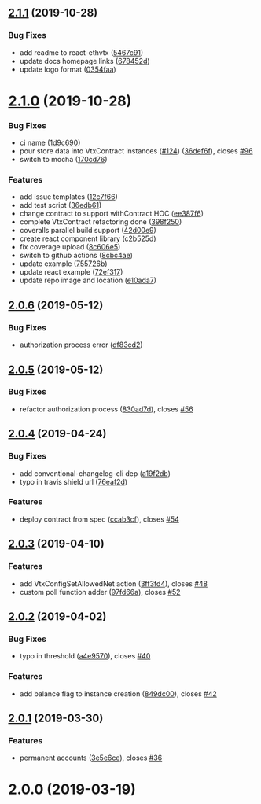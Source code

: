 <a name="2.1.1"></a>
## [2.1.1](https://github.com/ticket721/ethvtx/compare/v2.1.0...v2.1.1) (2019-10-28)


### Bug Fixes

* add readme to react-ethvtx ([5467c91](https://github.com/ticket721/ethvtx/commit/5467c91))
* update docs homepage links ([678452d](https://github.com/ticket721/ethvtx/commit/678452d))
* update logo format ([0354faa](https://github.com/ticket721/ethvtx/commit/0354faa))



<a name="2.1.0"></a>
# [2.1.0](https://github.com/ticket721/ethvtx/compare/v2.0.6...v2.1.0) (2019-10-28)


### Bug Fixes

* ci name ([1d9c690](https://github.com/ticket721/ethvtx/commit/1d9c690))
* pour store data into VtxContract instances ([#124](https://github.com/ticket721/ethvtx/issues/124)) ([36def6f](https://github.com/ticket721/ethvtx/commit/36def6f)), closes [#96](https://github.com/ticket721/ethvtx/issues/96)
* switch to mocha ([170cd76](https://github.com/ticket721/ethvtx/commit/170cd76))


### Features

* add issue templates ([12c7f66](https://github.com/ticket721/ethvtx/commit/12c7f66))
* add test script ([36edb61](https://github.com/ticket721/ethvtx/commit/36edb61))
* change contract to support withContract HOC ([ee387f6](https://github.com/ticket721/ethvtx/commit/ee387f6))
* complete VtxContract refactoring done ([398f250](https://github.com/ticket721/ethvtx/commit/398f250))
* coveralls parallel build support ([42d00e9](https://github.com/ticket721/ethvtx/commit/42d00e9))
* create react component library ([c2b525d](https://github.com/ticket721/ethvtx/commit/c2b525d))
* fix coverage upload ([8c606e5](https://github.com/ticket721/ethvtx/commit/8c606e5))
* switch to github actions ([8cbc4ae](https://github.com/ticket721/ethvtx/commit/8cbc4ae))
* update example ([755726b](https://github.com/ticket721/ethvtx/commit/755726b))
* update react example ([72ef317](https://github.com/ticket721/ethvtx/commit/72ef317))
* update repo image and location ([e10ada7](https://github.com/ticket721/ethvtx/commit/e10ada7))



<a name="2.0.6"></a>
## [2.0.6](https://github.com/ticket721/ethvtx/compare/v2.0.5...v2.0.6) (2019-05-12)


### Bug Fixes

* authorization process error ([df83cd2](https://github.com/ticket721/ethvtx/commit/df83cd2))



<a name="2.0.5"></a>
## [2.0.5](https://github.com/ticket721/ethvtx/compare/v2.0.4...v2.0.5) (2019-05-12)


### Bug Fixes

* refactor authorization process ([830ad7d](https://github.com/ticket721/ethvtx/commit/830ad7d)), closes [#56](https://github.com/ticket721/ethvtx/issues/56)



<a name="2.0.4"></a>
## [2.0.4](https://github.com/ticket721/ethvtx/compare/2.0.3...v2.0.4) (2019-04-24)


### Bug Fixes

* add conventional-changelog-cli dep ([a19f2db](https://github.com/ticket721/ethvtx/commit/a19f2db))
* typo in travis shield url ([76eaf2d](https://github.com/ticket721/ethvtx/commit/76eaf2d))


### Features

* deploy contract from spec ([ccab3cf](https://github.com/ticket721/ethvtx/commit/ccab3cf)), closes [#54](https://github.com/ticket721/ethvtx/issues/54)



<a name="2.0.3"></a>
## [2.0.3](https://github.com/ticket721/ethvtx/compare/2.0.2...2.0.3) (2019-04-10)


### Features

* add VtxConfigSetAllowedNet action ([3ff3fd4](https://github.com/ticket721/ethvtx/commit/3ff3fd4)), closes [#48](https://github.com/ticket721/ethvtx/issues/48)
* custom poll function adder ([97fd66a](https://github.com/ticket721/ethvtx/commit/97fd66a)), closes [#52](https://github.com/ticket721/ethvtx/issues/52)



<a name="2.0.2"></a>
## [2.0.2](https://github.com/ticket721/ethvtx/compare/2.0.1...2.0.2) (2019-04-02)


### Bug Fixes

* typo in threshold ([a4e9570](https://github.com/ticket721/ethvtx/commit/a4e9570)), closes [#40](https://github.com/ticket721/ethvtx/issues/40)


### Features

* add balance flag to instance creation ([849dc00](https://github.com/ticket721/ethvtx/commit/849dc00)), closes [#42](https://github.com/ticket721/ethvtx/issues/42)



<a name="2.0.1"></a>
## [2.0.1](https://github.com/ticket721/ethvtx/compare/2.0.0...2.0.1) (2019-03-30)


### Features

* permanent accounts ([3e5e6ce](https://github.com/ticket721/ethvtx/commit/3e5e6ce)), closes [#36](https://github.com/ticket721/ethvtx/issues/36)



<a name="2.0.0"></a>
# 2.0.0 (2019-03-19)



